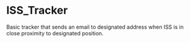 # ISS_Tracker

Basic tracker that sends an email to designated address when ISS is in close proximity to designated position.
